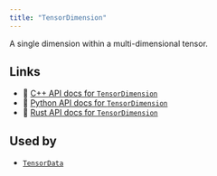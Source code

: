 ```yaml
---
title: "TensorDimension"
---
```


A single dimension within a multi-dimensional tensor.


## Links
 * 🌊 [C++ API docs for `TensorDimension`](https://ref.rerun.io/docs/cpp/stable/structrerun_1_1datatypes_1_1TensorDimension.html?speculative-link)
 * 🐍 [Python API docs for `TensorDimension`](https://ref.rerun.io/docs/python/stable/common/datatypes#rerun.datatypes.TensorDimension)
 * 🦀 [Rust API docs for `TensorDimension`](https://docs.rs/rerun/latest/rerun/datatypes/struct.TensorDimension.html)


## Used by

* [`TensorData`](../datatypes/tensor_data.md)
